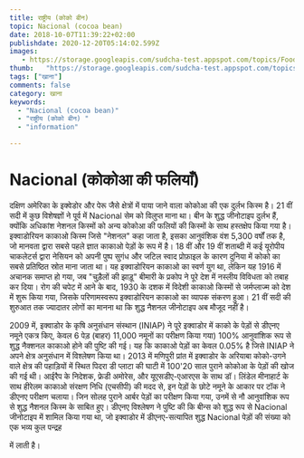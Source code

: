 ```yaml
---
title: राष्ट्रीय (कोको बीन) 
topic: Nacional (cocoa bean)
date: 2018-10-07T11:39:22+02:00
publishdate: 2020-12-20T05:14:02.599Z
images: 
   - https://storage.googleapis.com/sudcha-test.appspot.com/topics/Food/nacional_(cocoa_bean)/1.jpeg
thumb:   "https://storage.googleapis.com/sudcha-test.appspot.com/topics/Food/nacional_(cocoa_bean)/thumb.jpeg"
tags: ["खाना"]
comments: false
category: खाना
keywords: 
  - "Nacional (cocoa bean)"
  - "राष्ट्रीय (कोको बीन) "
  - "information"

---
```

<h1> Nacional (कोकोआ की फलियाँ) </h1> <p> दक्षिण अमेरिका के इक्वेडोर और पेरू जैसे क्षेत्रों में पाया जाने वाला कोकोआ की एक दुर्लभ किस्म है। 21 वीं सदी में कुछ विशेषज्ञों ने पूर्व में Nacional सेम को विलुप्त माना था। बीन के शुद्ध जीनोटाइप दुर्लभ हैं, क्योंकि अधिकांश नेशनल किस्मों को अन्य कोकोआ की फलियों की किस्मों के साथ हस्तक्षेप किया गया है। इक्वाडोरियन काकाओ किस्म जिसे "नेशनल" कहा जाता है, इसका आनुवंशिक वंश 5,300 वर्षों तक है, जो मानवता द्वारा सबसे पहले ज्ञात काकाओ पेड़ों के रूप में है। 18 वीं और 19 वीं शताब्दी में कई यूरोपीय चाकलेटर्स द्वारा नेसियन को अपनी पुष्प सुगंध और जटिल स्वाद प्रोफ़ाइल के कारण दुनिया में कोको का सबसे प्रतिष्ठित स्रोत माना जाता था। यह इक्वाडोरियन काकाओ का स्वर्ण युग था, लेकिन यह 1916 में अचानक समाप्त हो गया, जब "चुड़ैलों की झाड़ू" बीमारी के प्रकोप ने पूरे देश में नस्लीय विविधता को तबाह कर दिया। रोग की चपेट में आने के बाद, 1930 के दशक में विदेशी काकाओ किस्मों से जर्मप्लाज्म को देश में शुरू किया गया, जिसके परिणामस्वरूप इक्वाडोरियन काकाओ का व्यापक संकरण हुआ। 21 वीं सदी की शुरुआत तक ज्यादातर लोगों का मानना ​​था कि शुद्ध नैशनल जीनोटाइप अब मौजूद नहीं है। </p> <p> 2009 में, इक्वाडोर के कृषि अनुसंधान संस्थान (INIAP) ने पूरे इक्वाडोर में काको के पेड़ों से डीएनए नमूने एकत्र किए, केवल 6 पेड़ (बाहर) 11,000 नमूनों का परीक्षण किया गया) 100% आनुवांशिक रूप से शुद्ध नैक्शनल काकाओ होने की पुष्टि की गई। यह कि काकाओ पेड़ों का केवल 0.05% है जिसे INIAP ने अपने क्षेत्र अनुसंधान में विश्लेषण किया था। 2013 में मणिपुरी प्रांत में इक्वाडोर के अरियाबा कोको-उगने वाले क्षेत्र की पहाड़ियों में स्थित पिदरा डी प्लाटा की घाटी में 100'20 साल पुराने कोकोआ के पेड़ों की खोज की गई थी। आईरैप के निदेशक, फ्रेडी अमोरेस, और यूएसडीए-एआरएस के साथ डॉ। लिंडेल मीनाहार्ट के साथ हीरेलम काकाओ संरक्षण निधि (एचसीपी) की मदद से, इन पेड़ों के छोटे नमूने के आकार पर टॉक ने डीएनए परीक्षण चलाया। जिन सोलह पुराने आर्बर पेड़ों का परीक्षण किया गया, उनमें से नौ आनुवांशिक रूप से शुद्ध नैशनल किस्म के साबित हुए। डीएनए विश्लेषण ने पुष्टि की कि बीन्स को शुद्ध रूप से Nacional जीनोटाइप में शामिल किया गया था, जो इक्वाडोर में डीएनए-सत्यापित शुद्ध Nacional पेड़ों की संख्या को एक भव्य कुल पन्द्रह </p> में लाती है। 